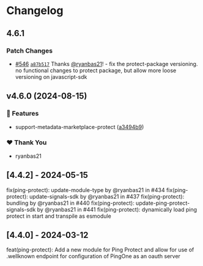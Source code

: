 # Changelog

## 4.6.1

### Patch Changes

- [#546](https://github.com/ForgeRock/forgerock-javascript-sdk/pull/546) [`a87b517`](https://github.com/ForgeRock/forgerock-javascript-sdk/commit/a87b517c2a2cada9ec07ecdb279cb9b7a4edc35e) Thanks [@ryanbas21](https://github.com/ryanbas21)! - fix the protect-package versioning. no functional changes to protect package, but allow more loose versioning on javascript-sdk

## v4.6.0 (2024-08-15)

### 🚀 Features

- support-metadata-marketplace-protect ([a3494b9](https://github.com/ForgeRock/forgerock-javascript-sdk/commit/a3494b9))

### ❤️ Thank You

- ryanbas21

## [4.4.2] - 2024-05-15

fix(ping-protect): update-module-type by @ryanbas21 in #434
fix(ping-protect): update-signals-sdk by @ryanbas21 in #437
fix(ping-protect): bundling by @ryanbas21 in #440
fix(ping-protect): update-ping-protect-signals-sdk by @ryanbas21 in #441
fix(ping-protect): dynamically load ping protect in start and transpile as esmodule

## [4.4.0] - 2024-03-12

feat(ping-protect): Add a new module for Ping Protect and allow for use of .wellknown endpoint for configuration of PingOne as an oauth server
